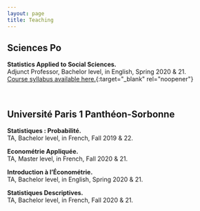 ```yaml
---
layout: page
title: Teaching
---
```


## Sciences Po

**Statistics Applied to Social Sciences.** <br> Adjunct Professor, Bachelor level, in English, Spring 2020 & 21. <br> [Course syllabus available here.](https://thiagoscarelli.github.io/assets/pdfs/scarelli_stats_intro_syllabus_scp.pdf){:target="_blank" rel="noopener"}

<br>

## Université Paris 1 Panthéon-Sorbonne

**Statistiques : Probabilité.** <br> TA, Bachelor level, in French, Fall 2019 & 22.

**Econométrie Appliquée.** <br> TA, Master level, in French, Fall 2020 & 21.

**Introduction à l’Économétrie.** <br> TA, Bachelor level, in English, Spring 2020 & 21.

**Statistiques Descriptives.** <br> TA, Bachelor level, in French, Fall 2020 & 21.


